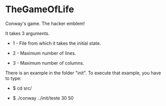 TheGameOfLife
=============

Conway's game. The hacker emblem!

It takes 3 arguments.

   - 1 - File from which it takes the initial state.
   
   - 2 - Maximum number of lines.
   
   - 3 - Maximum number of columns.

There is an example in the folder "init".
To execute that example, you have to type:

   - $ cd src/
   
   - $ ./conway ../init/teste 30 50

